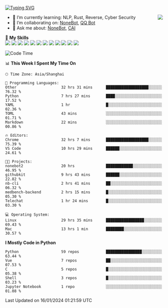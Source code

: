[![Typing SVG](https://readme-typing-svg.herokuapp.com?size=25&duration=2500&color=8C43EA&vCenter=true&width=200&height=40&lines=Hi+there+%F0%9F%91%8B%F0%9F%8F%BB;I'm+yanyongyu)](https://git.io/typing-svg)

<a href="#">
  <img align="right" src="https://github-readme-stats.vercel.app/api?username=yanyongyu&count_private=true&show_icons=true&bg_color=15,f2f7fd,E0EAFC" />
</a>

- 🌱 I’m currently learning: NLP, Rust, Reverse, Cyber Security
- 👯 I’m collaborating on: [NoneBot](https://github.com/nonebot), [QQ Bot](https://github.com/Mrs4s/go-cqhttp)
- 💬 Ask me about: [NoneBot](https://github.com/nonebot), [CAI](https://github.com/cscs181/CAI)

🌟 **My Skills**  
![](https://img.shields.io/badge/-Python-3e74a2?style=flat-square&logo=Python&logoColor=fff)
![](https://img.shields.io/badge/-TypeScript-3178C6?style=flat-square&logo=TypeScript&logoColor=fff)
![](https://img.shields.io/badge/-Vue-4fc08d?style=flat-square&logo=Vue.js&logoColor=fff)
![](https://img.shields.io/badge/-React-2d98ce?style=flat-square&logo=React&logoColor=fff)
![](https://img.shields.io/badge/-FastAPI-009688?style=flat-square&logo=FastAPI&logoColor=fff)
![](https://img.shields.io/badge/-Linux-000000?style=flat-square&logo=Linux&logoColor=fff)
![](https://img.shields.io/badge/-Docker-2496ED?style=flat-square&logo=Docker&logoColor=fff)
![](https://img.shields.io/badge/-Kubernetes-326CE5?style=flat-square&logo=Kubernetes&logoColor=fff)
![](https://img.shields.io/badge/-GitHub%20Actions-2088FF?style=flat-square&logo=GitHubActions&logoColor=fff)
![](https://img.shields.io/badge/-PostgreSQL-4169E1?style=flat-square&logo=PostgreSQL&logoColor=fff)
![](https://img.shields.io/badge/-Redis-DC382D?style=flat-square&logo=Redis&logoColor=fff)
![](https://img.shields.io/badge/-MongoDB-47A248?style=flat-square&logo=MongoDB&logoColor=fff)

<!--START_SECTION:waka-->
![Code Time](http://img.shields.io/badge/Code%20Time-5%2C706%20hrs%2047%20mins-blue)

📊 **This Week I Spent My Time On** 

```text
🕑︎ Time Zone: Asia/Shanghai

💬 Programming Languages: 
Other                    32 hrs 31 mins      ███████████████████░░░░░░   76.32 % 
Python                   7 hrs 27 mins       ████░░░░░░░░░░░░░░░░░░░░░   17.52 % 
YAML                     1 hr                █░░░░░░░░░░░░░░░░░░░░░░░░   02.36 % 
TOML                     43 mins             ░░░░░░░░░░░░░░░░░░░░░░░░░   01.71 % 
Markdown                 22 mins             ░░░░░░░░░░░░░░░░░░░░░░░░░   00.86 % 

🔥 Editors: 
Chrome                   32 hrs 7 mins       ███████████████████░░░░░░   75.39 % 
VS Code                  10 hrs 29 mins      ██████░░░░░░░░░░░░░░░░░░░   24.61 % 

🐱‍💻 Projects: 
nonebot2                 20 hrs              ████████████░░░░░░░░░░░░░   46.95 % 
githubkit                9 hrs 43 mins       ██████░░░░░░░░░░░░░░░░░░░   22.82 % 
nb-cli                   2 hrs 41 mins       ██░░░░░░░░░░░░░░░░░░░░░░░   06.32 % 
medbench-backend         2 hrs 15 mins       █░░░░░░░░░░░░░░░░░░░░░░░░   05.30 % 
Telechat                 1 hr 24 mins        █░░░░░░░░░░░░░░░░░░░░░░░░   03.30 % 

💻 Operating System: 
Linux                    29 hrs 35 mins      █████████████████░░░░░░░░   69.43 % 
Mac                      13 hrs 1 min        ████████░░░░░░░░░░░░░░░░░   30.57 % 
```

**I Mostly Code in Python** 

```text
Python                   59 repos            ████████████████░░░░░░░░░   63.44 % 
Vue                      7 repos             ██░░░░░░░░░░░░░░░░░░░░░░░   07.53 % 
C                        5 repos             █░░░░░░░░░░░░░░░░░░░░░░░░   05.38 % 
Shell                    3 repos             █░░░░░░░░░░░░░░░░░░░░░░░░   03.23 % 
Jupyter Notebook         1 repo              ░░░░░░░░░░░░░░░░░░░░░░░░░   01.08 % 
```




 Last Updated on 16/01/2024 01:21:59 UTC
<!--END_SECTION:waka-->

